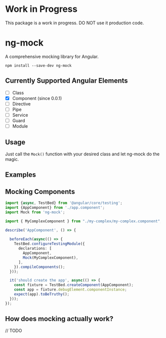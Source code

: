 # Work in Progress

This package is a work in progress. DO NOT use it production code.

# ng-mock

A comprehensive mocking library for Angular.

```
npm install --save-dev ng-mock
```

## Currently Supported Angular Elements

- [ ] Class
- [x] Component (since 0.0.1)
- [ ] Directive
- [ ] Pipe
- [ ] Service
- [ ] Guard
- [ ] Module

## Usage

Just call the `Mock()` function with your desired class and let ng-mock do the magic.

## Examples

## Mocking Components
```typescript
import {async, TestBed} from '@angular/core/testing';
import {AppComponent} from './app.component';
import Mock from 'ng-mock';

import { MyComplexComponent } from "./my-complex/my-complex.component";

describe('AppComponent', () => {
  
  beforeEach(async(() => {
    TestBed.configureTestingModule({
      declarations: [
        AppComponent,
        Mock(MyComplexComponent),
      ],
    }).compileComponents();
  }));

  it('should create the app', async(() => {
    const fixture = TestBed.createComponent(AppComponent);
    const app = fixture.debugElement.componentInstance;
    expect(app).toBeTruthy();
  }));
});
```

## How does mocking actually work?

// TODO
